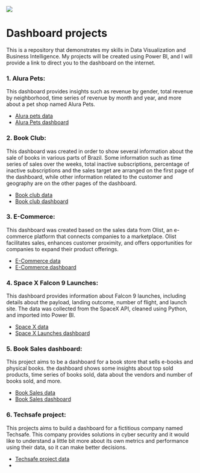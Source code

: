 ![](https://c.pxhere.com/photos/64/d3/adults_business_coffee_colleagues_communication_computer_conference_connection-1563443.jpg!d)

# Dashboard projects

This is a repository that demonstrates my skills in Data Visualization and Business Intelligence. My projects will be created using Power BI, and I will provide a link to direct you to the dashboard on the internet.

### 1. Alura Pets:
   
   This dashboard provides insights such as revenue by gender, total revenue by neighborhood, time series of revenue by month and year, and more about a pet shop named Alura Pets.

  - [Alura pets data](https://drive.google.com/drive/folders/1EHn8rjuy-Zemk7kYeKaDNTs1QiTOEx9z?usp=drive_link)
  - [Alura Pets dashboard](https://app.powerbi.com/view?r=eyJrIjoiYWEyYzcyOTctNzAxNy00ODQzLTliNWQtZTY5ZjA5YThmMjc4IiwidCI6IjQwZDc5YzUxLWFkYzAtNDliNC04YWRiLTM1NjE2YzUzMTc2YiJ9)
  
### 2. Book Club:

   This dashboard was created in order to show several information about the sale of books in various parts of Brazil. Some information such as time series of sales over the weeks, total inactive subscriptions, percentage of inactive subscriptions and the sales target are arranged on the first page of the dashboard, while other information related to the customer and geography are on the other pages of the dashboard.
   
   - [Book club data](https://drive.google.com/drive/folders/1C8gjsr9k3Yn76AxcQc-IqUCQZVkO0zef?usp=drive_link)
   - [Book club dashboard](https://app.powerbi.com/view?r=eyJrIjoiZDc0MmJlZGYtNjIyYy00YmQxLWJjNWQtYWYyNjBkZjJjNWI1IiwidCI6IjQwZDc5YzUxLWFkYzAtNDliNC04YWRiLTM1NjE2YzUzMTc2YiJ9)

### 3. E-Commerce:
   This dashboard was created based on the sales data from Olist, an e-commerce platform that connects companies to a marketplace. Olist facilitates sales, enhances customer proximity, and offers opportunities for companies to expand their product offerings.
   
   - [E-Commerce data](https://drive.google.com/drive/folders/1QsVJVsFTYhlihsIPvd2q2SWislbHmhxW?usp=drive_link)
   - [E-Commerce dashboard](https://app.powerbi.com/view?r=eyJrIjoiODMxZWVhYjAtZmZkYi00MjliLWJhZmItZTlmMjg1YTk5M2IzIiwidCI6IjQwZDc5YzUxLWFkYzAtNDliNC04YWRiLTM1NjE2YzUzMTc2YiJ9)

### 4. Space X Falcon 9 Launches:
   This dashboard provides information about Falcon 9 launches, including details about the payload, landing outcome, number of flight, and launch site. The data was collected from the SpaceX API, cleaned using Python, and imported into Power BI.
   
   - [Space X data](https://drive.google.com/drive/folders/1OhXGlzAaoCMs4ze1ncSs-jv3hs96HXB_?usp=drive_link)  
   - [Space X Launches dashboard](https://app.powerbi.com/view?r=eyJrIjoiMmM1NjllYzItNTU5Zi00MzMyLTgyMDAtYjU4MDNlMzdhMTA3IiwidCI6IjQwZDc5YzUxLWFkYzAtNDliNC04YWRiLTM1NjE2YzUzMTc2YiJ9&pageName=ReportSection6a5b9e380e716146f9ca)

### 5. Book Sales dashboard:
   This project aims to be a dashboard for a book store that sells e-books and physical books. the dashboard shows some insights about top sold products, time series of books sold, data about the vendors and number of books sold, and more.
   
   - [Book Sales data](https://drive.google.com/drive/folders/1ZLlMao-m-EOjMXd6pI7Aa5X9CK8ncEus?usp=drive_link)
   - [Book Sales dashboard](https://app.powerbi.com/view?r=eyJrIjoiNTRkZDc2NzAtZDQ2Yi00ZGQyLTlmNDEtZjY4NTM5YmJlMDc3IiwidCI6IjQwZDc5YzUxLWFkYzAtNDliNC04YWRiLTM1NjE2YzUzMTc2YiJ9)

### 6. Techsafe project:
   This projects aims to build a dashboard for a fictitious company named Techsafe. This company provides solutions in cyber security and it would like to understand a little bit more about its own metrics and performance using their data, so it can make better decisions.

   - [Techsafe project data](https://drive.google.com/drive/folders/1pCIGinnmRrk5avWhwpZZJQNlLFyGo-cm?usp=drive_link)
   - []()
   
